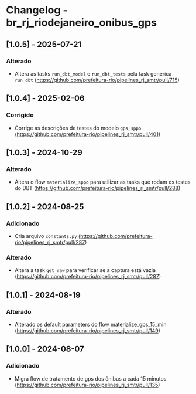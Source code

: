 # Changelog - br_rj_riodejaneiro_onibus_gps

## [1.0.5] - 2025-07-21

### Alterado

- Altera as tasks `run_dbt_model` e `run_dbt_tests` pela task genérica `run_dbt` (https://github.com/prefeitura-rio/pipelines_rj_smtr/pull/715)

## [1.0.4] - 2025-02-06

### Corrigido

- Corrige as descrições de testes do modelo `gps_sppo` (https://github.com/prefeitura-rio/pipelines_rj_smtr/pull/401)

## [1.0.3] - 2024-10-29

### Alterado

- Altera o flow `materialize_sppo` para utilizar as tasks que rodam os testes do DBT (https://github.com/prefeitura-rio/pipelines_rj_smtr/pull/288)

## [1.0.2] - 2024-08-25

### Adicionado

- Cria arquivo `constants.py` (https://github.com/prefeitura-rio/pipelines_rj_smtr/pull/287)

### Alterado

- Altera a task `get_raw` para verificar se a captura está vazia (https://github.com/prefeitura-rio/pipelines_rj_smtr/pull/287)

## [1.0.1] - 2024-08-19

### Alterado
- Alterado os default parameters do flow materialize_gps_15_min (https://github.com/prefeitura-rio/pipelines_rj_smtr/pull/149)

## [1.0.0] - 2024-08-07

### Adicionado
- Migra flow de tratamento de gps dos ônibus a cada 15 minutos (https://github.com/prefeitura-rio/pipelines_rj_smtr/pull/135)